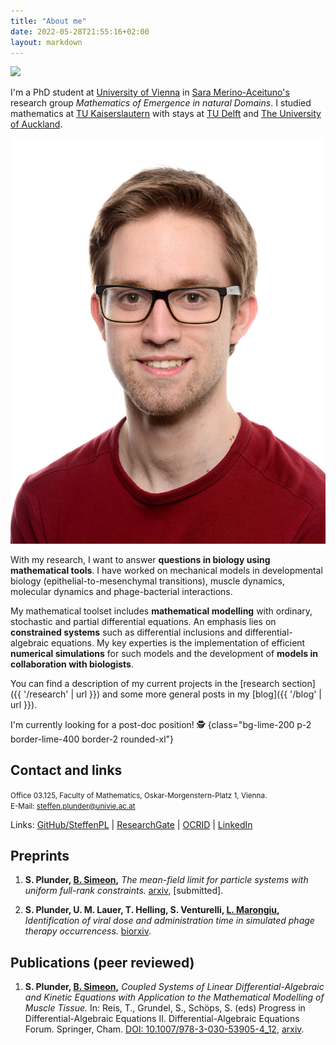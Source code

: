 ```yaml
---
title: "About me"
date: 2022-05-28T21:55:16+02:00
layout: markdown
---
```



<div class="sm:float-right sm:max-w-[12em] sm:ml-2 md:flex hidden drop-shadow-xl">

![](/steffen_red.jpg)
</div>

I'm a PhD student at [University of Vienna](https://mathematik.univie.ac.at/en/research/biomathematics-and-dynamical-systems/) in [Sara Merino-Aceituno's](https://sites.google.com/view/saramerinoaceituno/about) research group _Mathematics of Emergence in natural Domains_.
I studied mathematics at [TU Kaiserslautern](https://www.mathematik.uni-kl.de/en/) with stays at [TU Delft](https://www.tudelft.nl/en/eemcs/the-faculty/departments/applied-mathematics) and [The University of Auckland](https://www.auckland.ac.nz/en/science/about-the-faculty/department-of-mathematics.html).


<div class="container md:hidden drop-shadow-xl">
<img class="mx-auto max-w-[12em]" src="./steffen_red.jpg">
</div>

With my research, I want to answer **questions in biology using mathematical tools**. I have worked on mechanical models in developmental biology (epithelial-to-mesenchymal transitions), muscle dynamics, molecular dynamics and phage-bacterial interactions.

My mathematical toolset includes **mathematical modelling** with ordinary, stochastic and partial differential equations. An emphasis lies on **constrained systems** such as differential inclusions and differential-algebraic equations. My key experties is the implementation of efficient **numerical simulations** for such models and the development of **models in collaboration with biologists**.

You can find a description of my current projects in the [research section]({{ '/research' | url }}) and some more general posts in my [blog]({{ '/blog' | url }}).

I'm currently looking for a post-doc position! 🕵️ {class="bg-lime-200 p-2 border-lime-400 border-2 rounded-xl"}


## Contact and links

<small>
Office 03.125, Faculty of Mathematics, Oskar-Morgenstern-Platz 1, Vienna.<br>
E-Mail: <a href="mailto:steffen.plunder@univie.ac.at">steffen.plunder@univie.ac.at</a>
</small>

Links: [GitHub/SteffenPL](https://github.com/SteffenPL) | [ResearchGate](https://www.researchgate.net/profile/Steffen-Plunder) | [OCRID](https://orcid.org/0000-0002-3371-3790) | [LinkedIn](https://at.linkedin.com/in/steffen-plunder)

## Preprints

1. **S. Plunder, [B. Simeon](https://www.mathematik.uni-kl.de/en/das/people/head/simeon),** _The mean-field limit for particle systems with uniform full-rank constraints._ [arxiv](https://arxiv.org/abs/2203.07249), [submitted].

2. **S. Plunder, U. M. Lauer, T. Helling, S. Venturelli, [L. Marongiu](https://www.researchgate.net/profile/Luigi-Marongiu),** _Identification of viral dose and administration time in simulated phage therapy occurrencess._ [biorxiv](https://www.biorxiv.org/content/10.1101/2022.05.05.490714v1).

## Publications (peer reviewed)

1. **S. Plunder, [B. Simeon](https://www.mathematik.uni-kl.de/en/das/people/head/simeon),** _Coupled Systems of Linear Differential-Algebraic and Kinetic Equations with Application to the Mathematical Modelling of Muscle Tissue._
In: Reis, T., Grundel, S., Schöps, S. (eds) Progress in Differential-Algebraic Equations II. Differential-Algebraic Equations Forum. Springer, Cham. [DOI: 10.1007/978-3-030-53905-4_12](https://doi.org/10.1007/978-3-030-53905-4_12), [arxiv](https://arxiv.org/abs/1911.05468).

